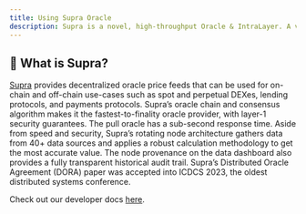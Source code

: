 ```yaml
---
title: Using Supra Oracle
description: Supra is a novel, high-throughput Oracle & IntraLayer. A vertically integrated toolkit of cross-chain solutions (data oracles, asset bridges, automation network, and more) that interlink all blockchains, public (L1s and L2s) or private (enterprises).
---
```


## 🚀 What is Supra?

[Supra](https://supra.com) provides decentralized oracle price feeds that can be used for on-chain and off-chain use-cases such as spot and perpetual DEXes, lending protocols, and payments protocols. Supra’s oracle chain and consensus algorithm makes it the fastest-to-finality oracle provider, with layer-1 security guarantees. The pull oracle has a sub-second response time. Aside from speed and security, Supra’s rotating node architecture gathers data from 40+ data sources and applies a robust calculation methodology to get the most accurate value. The node provenance on the data dashboard also provides a fully transparent historical audit trail. Supra’s Distributed Oracle Agreement (DORA) paper was accepted into ICDCS 2023, the oldest distributed systems conference.

Check out our developer docs [here](https://docs.supra.com/oracles/overview).
